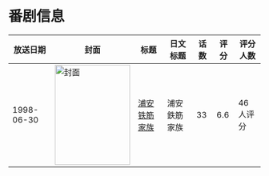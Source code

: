 # 番剧信息

|放送日期|封面|标题|日文标题|话数|评分|评分人数|
|---|---|---|---|---|---|---|
|1998-06-30|<img src="https://lain.bgm.tv/pic/cover/c/97/be/26079_eiy0i.jpg" alt="封面" style="width:150px;height:200px;object-fit:cover;">|[浦安铁筋家族](https://bangumi.tv/subject/26079)|浦安鉄筋家族|33|6.6|46人评分|
